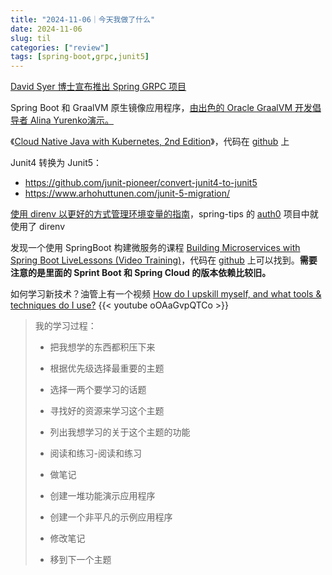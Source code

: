 ```yaml
---
title: "2024-11-06｜今天我做了什么"
date: 2024-11-06
slug: til
categories: ["review"]
tags: [spring-boot,grpc,junit5]
---
```


[David Syer 博士宣布推出 Spring GRPC 项目](https://x.com/david_syer/status/1849839624325157198?s=12)

Spring Boot 和 GraalVM 原生镜像应用程序，[由出色的 Oracle GraalVM 开发倡导者 Alina Yurenko演示。](https://x.com/alina_yurenko/status/1850945616500965809?s=12)

《[Cloud Native Java with Kubernetes, 2nd Edition](https://learning.oreilly.com/course/cloud-native-java/9780137834051/)》，代码在 [github](https://github.com/cloud-native-java-with-k8s-livelessons/packaging-for-production) 上

Junit4 转换为 Junit5：
  - https://github.com/junit-pioneer/convert-junit4-to-junit5
  - https://www.arhohuttunen.com/junit-5-migration/

[使用 direnv 以更好的方式管理环境变量的指南](https://shivamarora.medium.com/a-guide-to-manage-your-environment-variables-in-a-better-way-using-direnv-2c1cd475c8e)，spring-tips 的 [auth0](https://github.com/spring-tips/auth0) 项目中就使用了 direnv 

发现一个使用 SpringBoot 构建微服务的课程 [Building Microservices with Spring Boot LiveLessons (Video Training)](https://learning.oreilly.com/course/building-microservices-with/9780134192468/)，代码在 [github](https://github.com/livelessons-spring/building-microservices) 上可以找到。**需要注意的是里面的 Sprint Boot 和 Spring Cloud 的版本依赖比较旧。**

如何学习新技术？油管上有一个视频 [How do I upskill myself, and what tools & techniques do I use?](https://www.youtube.com/watch?v=oOAaGvpQTCo) 
  {{< youtube oOAaGvpQTCo >}}

> 我的学习过程：
>
> - 把我想学的东西都积压下来
>
> - 根据优先级选择最重要的主题
>
> - 选择一两个要学习的话题
>
> - 寻找好的资源来学习这个主题
>
> - 列出我想学习的关于这个主题的功能
>
> - 阅读和练习-阅读和练习
>- 做笔记
> - 创建一堆功能演示应用程序
> - 创建一个非平凡的示例应用程序
> - 修改笔记
> - 移到下一个主题

